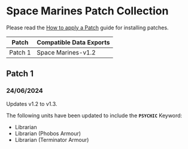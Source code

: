 # Space Marines Patch Collection
Please read the [How to apply a Patch](/Guides/Patches.md) guide for installing patches.

Patch | Compatible Data Exports
--- | ---
Patch 1 | Space Marines-v1.2

## Patch 1
### 24/06/2024
  Updates v1.2 to v1.3.
  
  The following units have been updated to include the **`PSYCHIC`** Keyword:
  * Librarian
  * Librarian (Phobos Armour)
  * Librarian (Terminator Armour)